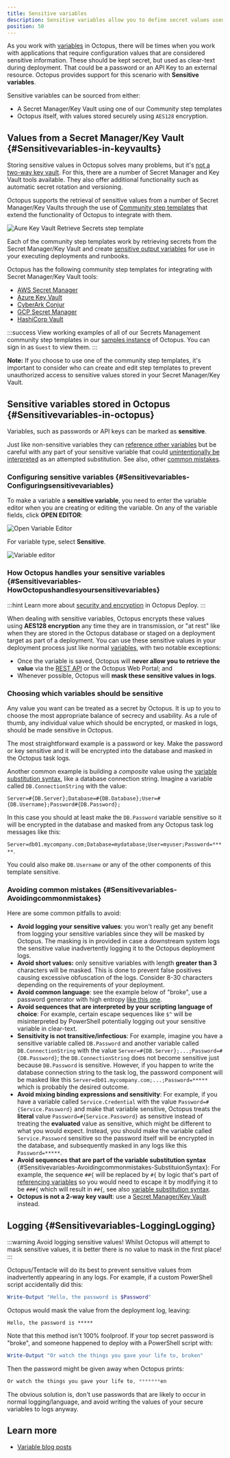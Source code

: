 ```yaml
---
title: Sensitive variables
description: Sensitive variables allow you to define secret values used in your applications that are secured stored in Octopus.
position: 50
---
```


As you work with [variables](/docs/projects/variables/index.md) in Octopus, there will be times when you work with applications that require configuration values that are considered sensitive information. These should be kept secret, but used as clear-text during deployment. That could be a password or an API Key to an external resource. Octopus provides support for this scenario with **Sensitive variables**.

Sensitive variables can be sourced from either:

- A Secret Manager/Key Vault using one of our Community step templates
- Octopus itself, with values stored securely using `AES128` encryption.

## Values from a Secret Manager/Key Vault {#Sensitivevariables-in-keyvaults}

Storing sensitive values in Octopus solves many problems, but it's [not a two-way key vault](#Sensitivevariables-HowOctopushandlesyoursensitivevariables). 
For this, there are a number of Secret Manager and Key Vault tools available. They also offer additional functionality such as automatic secret rotation and versioning.

Octopus supports the retrieval of sensitive values from a number of Secret Manager/Key Vaults through the use of [Community step templates](/docs/projects/community-step-templates.md) that extend the functionality of Octopus to integrate with them.

![Aure Key Vault Retrieve Secrets step template](images/azure-keyvault-retrieve-secrets-step-in-process.png "width=500")

Each of the community step templates work by retrieving secrets from the Secret Manager/Key Vault and create [sensitive output variables](/docs/projects/variables/output-variables.md#sensitive-output-variables) for use in your executing deployments and runbooks.

Octopus has the following community step templates for integrating with Secret Manager/Key Vault tools:

- [AWS Secret Manager](https://octopus.com/blog/using-aws-secrets-manager-with-octopus)
- [Azure Key Vault](https://octopus.com/blog/using-azure-key-vault-with-octopus)
- [CyberArk Conjur](https://library.octopus.com/step-templates/522c7010-7189-4b2e-a3c8-36cb1759422a/actiontemplate-cyberark-conjur-retrieve-secrets)
- [GCP Secret Manager](https://octopus.com/blog/using-google-cloud-secret-manager-with-octopus)
- [HashiCorp Vault](https://octopus.com/blog/using-hashicorp-vault-with-octopus-deploy)

:::success
View working examples of all of our Secrets Management community step templates in our [samples instance](https://samples.octopus.app/app#/Spaces-822) of Octopus. You can sign in as `Guest` to view them.
:::

**Note:** If you choose to use one of the community step templates, it's important to consider who can create and edit step templates to prevent unauthorized access to sensitive values stored in your Secret Manager/Key Vault.

## Sensitive variables stored in Octopus {#Sensitivevariables-in-octopus}

Variables, such as passwords or API keys can be marked as **sensitive**. 

Just like non-sensitive variables they can [reference other variables](/docs/projects/variables/index.md#Bindingsyntax-Referencingvariablesinstepdefinitions) but be careful with any part of your sensitive variable that could [unintentionally be interpreted](/docs/projects/variables/sensitive-variables.md#Sensitivevariables-Avoidingcommonmistakes-SubstituionSyntax) as an attempted substitution. See also, other [common mistakes](#Sensitivevariables-Avoidingcommonmistakes).

### Configuring sensitive variables {#Sensitivevariables-Configuringsensitivevariables}

To make a variable a **sensitive variable**, you need to enter the variable editor when you are creating or editing the variable. On any of the variable fields, click **OPEN EDITOR**:

![Open Variable Editor](images/open-editor.png "width=500")

For variable type, select **Sensitive**.

![Variable editor](images/variable-editor.png "width=500")

### How Octopus handles your sensitive variables {#Sensitivevariables-HowOctopushandlesyoursensitivevariables}

:::hint
Learn more about [security and encryption](/docs/security/data-encryption.md) in Octopus Deploy.
:::

When dealing with sensitive variables, Octopus encrypts these values using **AES128 encryption** any time they are in transmission, or "at rest" like when they are stored in the Octopus database or staged on a deployment target as part of a deployment. You can use these sensitive values in your deployment process just like normal [variables](/docs/projects/variables/index.md), with two notable exceptions:

- Once the variable is saved, Octopus will **never allow you to retrieve the value** via the [REST API](/docs/octopus-rest-api/index.md) or the Octopus Web Portal; and
- Whenever possible, Octopus will **mask these sensitive values in logs**.

### Choosing which variables should be sensitive

Any value you want can be treated as a secret by Octopus. It is up to you to choose the most appropriate balance of secrecy and usability. As a rule of thumb, any individual value which should be encrypted, or masked in logs, should be made sensitive in Octopus.

The most straightforward example is a password or key. Make the password or key sensitive and it will be encrypted into the database and masked in the Octopus task logs.

Another common example is building a *composite* value using the [variable substitution syntax](/docs/projects/variables/variable-substitutions.md), like a database connection string. Imagine a variable called `DB.ConnectionString` with the value:

`Server=#{DB.Server};Database=#{DB.Database};User=#{DB.Username};Password#{DB.Password};`

In this case you should at least make the `DB.Password` variable sensitive so it will be encrypted in the database and masked from any Octopus task log messages like this:

`Server=db01.mycompany.com;Database=mydatabase;User=myuser;Password=*****`. 

You could also make `DB.Username` or any of the other components of this template sensitive.

### Avoiding common mistakes {#Sensitivevariables-Avoidingcommonmistakes}

Here are some common pitfalls to avoid:

- **Avoid logging your sensitive values**: you won't really get any benefit from logging your sensitive variables since they will be masked by Octopus. The masking is in provided in case a downstream system logs the sensitive value inadvertently logging it to the Octopus deployment logs.
- **Avoid short values:** only sensitive variables with length **greater than 3** characters will be masked. This is done to prevent false positives causing excessive obfuscation of the logs. Consider 8-30 characters depending on the requirements of your deployment.
- **Avoid common language**: see the example below of "broke", use a password generator with high entropy [like this one](http://passwordsgenerator.net/).
- **Avoid sequences that are interpreted by your scripting language of choice**: For example, certain escape sequences like `$^` will be misinterpreted by PowerShell potentially logging out your sensitive variable in clear-text.
- **Sensitivity is not transitive/infectious**: For example, imagine you have a sensitive variable called `DB.Password` and another variable called `DB.ConnectionString` with the value `Server=#{DB.Server};...;Password=#{DB.Password}`; the `DB.ConnectionString` does not become sensitive just because `DB.Password` is sensitive. However, if you happen to write the database connection string to the task log, the password component will be masked like this `Server=db01.mycompany.com;...;Password=*****` which is probably the desired outcome.
- **Avoid mixing binding expressions and sensitivity**: For example, if you have a variable called `Service.Credential` with the value `Password=#{Service.Password}` and make that variable sensitive, Octopus treats the **literal** value `Password=#{Service.Password}` as sensitive instead of treating the **evaluated** value as sensitive, which might be different to what you would expect. Instead, you should make the variable called `Service.Password` sensitive so the password itself will be encrypted in the database, and subsequently masked in any logs like this `Password=*****`.
- **Avoid sequences that are part of the variable substitution syntax** {#Sensitivevariables-Avoidingcommonmistakes-SubstituionSyntax}: For example, the sequence `##{` will be replaced by `#{` by logic that's part of [referencing variables](/docs/projects/variables/index.md#Bindingsyntax-Referencingvariablesinstepdefinitions) so you would need to escape it by modifying it to be `###{` which will result in `##{`, see also [variable substitution syntax](/docs/projects/variables/variable-substitutions.md).
- **Octopus is not a 2-way key vault**: use a [Secret Manager/Key Vault](#Sensitivevariables-in-keyvaults) instead.

## Logging {#Sensitivevariables-LoggingLogging}

:::warning
Avoid logging sensitive values! Whilst Octopus will attempt to mask sensitive values, it is better there is no value to mask in the first place!
:::

Octopus/Tentacle will do its best to prevent sensitive values from inadvertently appearing in any logs. For example, if a custom PowerShell script accidentally did this:

```powershell
Write-Output "Hello, the password is $Password"
```

Octopus would mask the value from the deployment log, leaving:

```text
Hello, the password is *****
```

Note that this method isn't 100% foolproof. If your top secret password is "broke", and someone happened to deploy with a PowerShell script with:

```powershell
Write-Output "Or watch the things you gave your life to, broken"
```

Then the password might be given away when Octopus prints:

```powershell
Or watch the things you gave your life to, *******en
```

The obvious solution is, don't use passwords that are likely to occur in normal logging/language, and avoid writing the values of your secure variables to logs anyway.

## Learn more

- [Variable blog posts](https://octopus.com/blog/tag/variables)